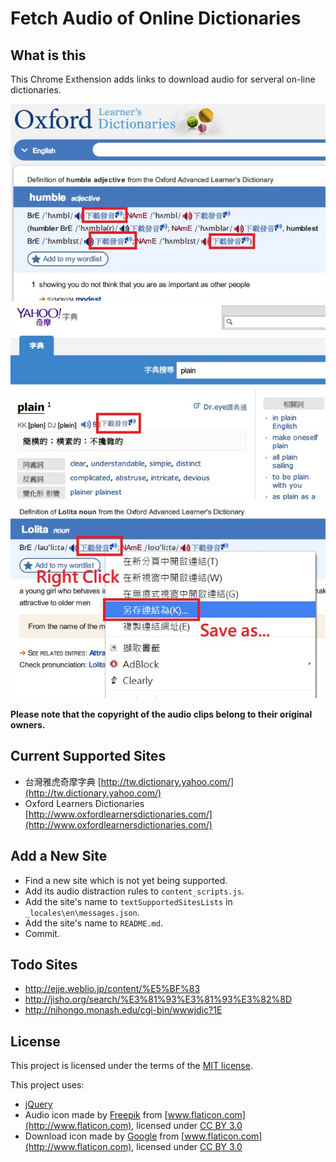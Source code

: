 # Fetch Audio of Online Dictionaries

## What is this

This Chrome Exthension adds links to download audio for serveral on-line dictionaries.

![](demo/oxford.jpg)
![](demo/tw_yahoo.jpg)
![](demo/save_as.jpg)

**Please note that the copyright of the audio clips belong to their original owners.**


## Current Supported Sites

- 台灣雅虎奇摩字典 [http://tw.dictionary.yahoo.com/](http://tw.dictionary.yahoo.com/)
- Oxford Learners Dictionaries [http://www.oxfordlearnersdictionaries.com/](http://www.oxfordlearnersdictionaries.com/)


## Add a New Site

- Find a new site which is not yet being supported.
- Add its audio distraction rules to `content_scripts.js`.
- Add the site's name to `textSupportedSitesLists` in `_locales\en\messages.json`.
- Add the site's name to `README.md`.
- Commit.

## Todo Sites

- http://ejje.weblio.jp/content/%E5%BF%83
- http://jisho.org/search/%E3%81%93%E3%81%93%E3%82%8D
- http://nihongo.monash.edu/cgi-bin/wwwjdic?1E

## License

This project is licensed under the terms of the [MIT license](http://opensource.org/licenses/MIT).

This project uses:

- [jQuery](https://jquery.com/)
- Audio icon made by [Freepik](http://www.freepik.com) from [www.flaticon.com](http://www.flaticon.com), licensed under [CC BY 3.0](http://creativecommons.org/licenses/by/3.0/)
- Download icon made by [Google](http://www.google.com) from [www.flaticon.com](http://www.flaticon.com), licensed under [CC BY 3.0](http://creativecommons.org/licenses/by/3.0/)

